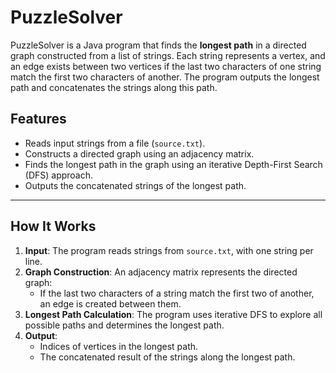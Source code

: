 # PuzzleSolver

PuzzleSolver is a Java program that finds the **longest path** in a directed graph constructed from a list of strings. Each string represents a vertex, and an edge exists between two vertices if the last two characters of one string match the first two characters of another. The program outputs the longest path and concatenates the strings along this path.

## Features

- Reads input strings from a file (`source.txt`).
- Constructs a directed graph using an adjacency matrix.
- Finds the longest path in the graph using an iterative Depth-First Search (DFS) approach.
- Outputs the concatenated strings of the longest path.

---

## How It Works

1. **Input**: The program reads strings from `source.txt`, with one string per line.
2. **Graph Construction**: An adjacency matrix represents the directed graph:
   - If the last two characters of a string match the first two of another, an edge is created between them.
3. **Longest Path Calculation**: The program uses iterative DFS to explore all possible paths and determines the longest path.
4. **Output**:
   - Indices of vertices in the longest path.
   - The concatenated result of the strings along the longest path.
